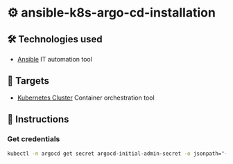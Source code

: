 # ⚙️ ansible-k8s-argo-cd-installation

## 🛠️ Technologies used
- [Ansible](https://www.ansible.com/) IT automation tool

## 🎯 Targets
- [Kubernetes Cluster](https://kubernetes.io/) Container orchestration tool

## 📃 Instructions

### Get credentials

```bash
kubectl -n argocd get secret argocd-initial-admin-secret -o jsonpath="{.data.password}" | base64 -d
```